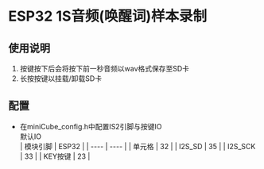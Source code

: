 # ESP32 1S音频(唤醒词)样本录制

## 使用说明
1. 按键按下后会将按下前一秒音频以wav格式保存至SD卡   
2. 长按按键以挂载/卸载SD卡


## 配置
* 在miniCube_config.h中配置IS2引脚与按键IO  
默认IO  
|  模块引脚 | ESP32 |
|  ----  | ----  |
| 单元格  | 32 |
| I2S_SD | 35 |
| I2S_SCK | 33 |
| KEY按键 | 23 |